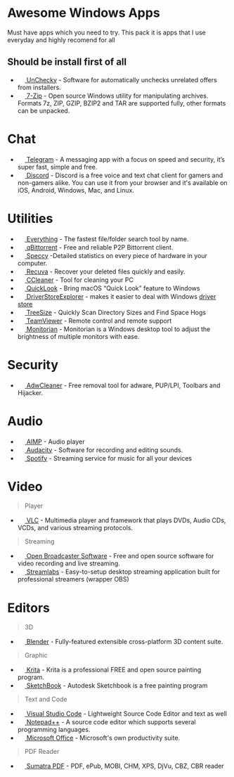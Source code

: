 # Awesome Windows Apps
Must have apps which you need to try. This pack it is apps that I use everyday and highly recomend for all

## Should be install first of all
- [<img src="https://unchecky.com/assets/ico/favicon.ico" height="16" /> UnChecky](https://unchecky.com/) - Software for automatically unchecks unrelated offers from installers.
- [<img src="https://www.7-zip.org/favicon.ico" height="16" /> 7-Zip](http://www.7-zip.org/) - Open source Windows utility for manipulating archives. Formats 7z, ZIP, GZIP, BZIP2 and TAR are supported fully, other formats can be unpacked.

# Chat
- [<img src="https://telegram.org/img/t_logo.png" width="16" height="16" /> Telegram](https://desktop.telegram.org/) - A messaging app with a focus on speed and security, it’s super fast, simple and free.
- [<img src="https://discordapp.com/assets/07dca80a102d4149e9736d4b162cff6f.ico" width="16" height="16" /> Discord](https://discordapp.com) - Discord is a free voice and text chat client for gamers and non-gamers alike. You can use it from your browser and it's available on iOS, Android, Windows, Mac, and Linux.

# Utilities
- [<img src="http://www.voidtools.com/favicon.ico" height="16" /> Everything](http://www.voidtools.com/) - The fastest file/folder search tool by name.
- [<img src="https://qbittorrent.org/favicon.ico" height="16" /> qBittorrent](https://qbittorrent.org/) - Free and reliable P2P Bittorrent client.
- [<img src="https://s1.pir.fm/pf/icon/sp_128.png" height="16" /> Speccy](https://www.piriform.com/speccy) -Detailed statistics on every piece of hardware in your computer.
- [<img src="https://s1.pir.fm/pf/icon/rc_128.png" height="16" /> Recuva](https://www.piriform.com/recuva) - Recover your deleted files quickly and easily.
- [<img src="https://s1.pir.fm/pf/icon/cc_128.png" height="16" /> CCleaner](https://www.piriform.com/ccleaner) - Tool for cleaning your PC
- [<img src="https://user-images.githubusercontent.com/1687847/29485863-8cd61b7c-84e2-11e7-97d5-eacc2ba10d28.png" height="16" /> QuickLook](https://github.com/QL-Win/QuickLook) - Bring macOS “Quick Look” feature to Windows
- [<img src="https://raw.githubusercontent.com/lostindark/DriverStoreExplorer/master/Rapr/icon.ico" height="16" /> DriverStoreExplorer](https://github.com/lostindark/DriverStoreExplorer) - makes it easier to deal with Windows [driver store](https://msdn.microsoft.com/en-us/library/ff544868(VS.85).aspx)
- [<img src="https://www.jam-software.com/img/icons/TreeSize-Icon-100.png" height="16" /> TreeSize](https://www.jam-software.com/treesize_free/) - Quickly Scan Directory Sizes and Find Space Hogs
- [<img src="https://www.teamviewer.com/favicon.ico" height="16" /> TeamViewer](https://www.teamviewer.com) - Remote control and remote support
- [<img src="https://store-images.s-microsoft.com/image/apps.32551.14453285281266867.d3aaa2bb-8ce7-4db4-bafc-9608916c0e79.6f3786ec-5089-4321-96c5-4ecbc33b28c6?mode=scale&q=90&h=270&w=270&background=%23262626" height="16" /> Monitorian](https://github.com/emoacht/Monitorian) - Monitorian is a Windows desktop tool to adjust the brightness of multiple monitors with ease.

# Security
- [<img src="https://content.toolslib.net/content/img/1-logos/d956f352-36a5-59f4-81cd-f5471ede836e.png?s=fdee2033a0a5ec759654450eab084f8a" height="16" /> AdwCleaner](https://toolslib.net/downloads/viewdownload/1-adwcleaner/) - Free removal tool for adware, PUP/LPI, Toolbars and Hijacker.

# Audio
- [<img src="http://www.aimp.ru/favicon.ico" height="16" /> AIMP](http://www.aimp.ru/) - Audio player
- [<img src="https://www.audacityteam.org/wp-content/uploads/2016/04/cropped-favicon-32x32.png" height="16" /> Audacity](http://audacityteam.org/) - Software for recording and editing sounds.
- [<img src="https://www.spotify.com/favicon.ico" height="16" /> Spotify](https://www.spotify.com) - Streaming service for music for all your devices

# Video
> Player
- [<img src="http://images.videolan.org/images/favicon.ico" height="16" /> VLC](http://www.videolan.org/vlc/index.html) - Multimedia player and framework that plays DVDs, Audio CDs, VCDs, and various streaming protocols.
> Streaming
- [<img src="https://obsproject.com/favicon.ico" height="16" /> Open Broadcaster Software](https://obsproject.com/) - Free and open source software for video recording and live streaming.
- [<img src="https://streamlabs.com/favicon.ico" height="16" /> Streamlabs](https://streamlabs.com/) - Easy-to-setup desktop streaming application built for professional streamers (wrapper OBS)

# Editors

> 3D
- [<img src="https://www.blender.org/favicon.ico" height="16" /> Blender](https://www.blender.org/) - Fully-featured extensible cross-platform 3D content suite.

> Graphic
- [<img src="https://krita.org/wp-content/themes/krita-org-theme/images/favicon.ico" height="16" /> Krita](https://krita.org/) - Krita is a professional FREE and open source painting program.
- [<img src="https://sketchbook.com/static/favicon.png" height="16" /> SketchBook](https://sketchbook.com/) - Autodesk Sketchbook is a free painting program

> Text and Code
- [<img src="https://code.visualstudio.com/favicon.ico" height="16" /> Visual Studio Code](https://code.visualstudio.com/) - Lightweight Source Code Editor and text as well
- [<img src="https://notepad-plus-plus.org/favicon.ico" height="16" /> Notepad++](https://notepad-plus-plus.org/) - A source code editor which supports several programming languages.
- [<img src="https://suk.officehome.msocdn.com/s/7047452e/Images/favicon_metro.ico" height="16" /> Microsoft Office](http://www.office.com) - Microsoft's own productivity suite.

> PDF Reader
- [<img src="https://www.sumatrapdfreader.org/favicon.ico" height="16" /> Sumatra PDF](http://www.sumatrapdfreader.org/free-pdf-reader.html) - PDF, ePub, MOBI, CHM, XPS, DjVu, CBZ, CBR reader



